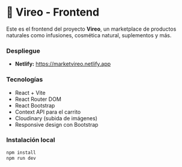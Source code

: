 
# 🌿 Vireo - Frontend

Este es el frontend del proyecto **Vireo**, un marketplace de productos naturales como infusiones, cosmética natural, suplementos y más.

###  Despliegue
- **Netlify:** https://marketvireo.netlify.app

###  Tecnologías
- React + Vite
- React Router DOM
- React Bootstrap
- Context API para el carrito
- Cloudinary (subida de imágenes)
- Responsive design con Bootstrap

###  Instalación local

```bash
npm install
npm run dev
